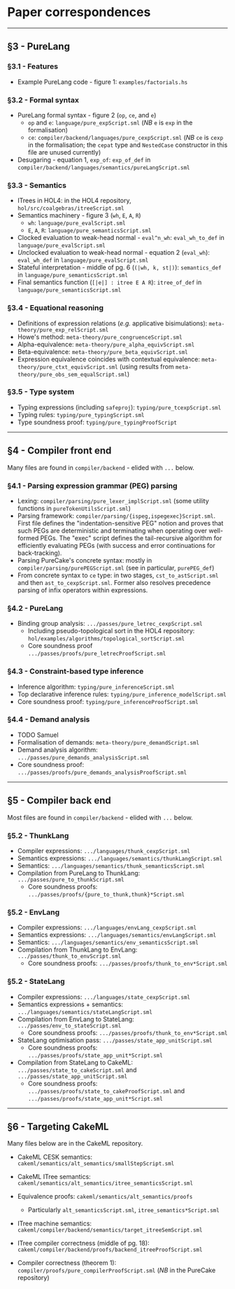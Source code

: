 # Paper correspondences

--------------------------------------------------

## §3 - PureLang

### §3.1 - Features
- Example PureLang code - figure 1: `examples/factorials.hs`

### §3.2 - Formal syntax
- PureLang formal syntax - figure 2 (`op`, `ce`, and `e`)
  - `op` and `e`: `language/pure_expScript.sml`
    (*NB* `e` is `exp` in the formalisation)
  - `ce`: `compiler/backend/languages/pure_cexpScript.sml`
    (*NB* `ce` is `cexp` in the formalisation; the `cepat` type and `NestedCase` constructor in this file are unused currently)
- Desugaring - equation 1, `exp_of`: `exp_of_def` in `compiler/backend/languages/semantics/pureLangScript.sml`

### §3.3 - Semantics
- ITrees in HOL4: in the HOL4 repository, `hol/src/coalgebras/itreeScript.sml`
- Semantics machinery - figure 3 (`wh`, `E`, `A`, `R`)
  - `wh`: `language/pure_evalScript.sml`
  - `E`, `A`, `R`: `language/pure_semanticsScript.sml`
- Clocked evaluation to weak-head normal - `eval^n_wh`: `eval_wh_to_def` in `language/pure_evalScript.sml`
- *Un*clocked evaluation to weak-head normal - equation 2 (`eval_wh`): `eval_wh_def` in `language/pure_evalScript.sml`
- Stateful interpretation - middle of pg. 6 (`(|wh, k, st|)`): `semantics_def` in `language/pure_semanticsScript.sml`
- Final semantics function (`[|e|] : itree E A R`): `itree_of_def` in `language/pure_semanticsScript.sml`

### §3.4 - Equational reasoning
- Definitions of expression relations (*e.g.* applicative bisimulations): `meta-theory/pure_exp_relScript.sml`
- Howe's method: `meta-theory/pure_congruenceScript.sml`
- Alpha-equivalence: `meta-theory/pure_alpha_equivScript.sml`
- Beta-equivalence: `meta-theory/pure_beta_equivScript.sml`
- Expression equivalence coincides with contextual equivalence: `meta-theory/pure_ctxt_equivScript.sml` (using results from `meta-theory/pure_obs_sem_equalScript.sml`)

### §3.5 - Type system
- Typing expressions (including `safeproj`): `typing/pure_tcexpScript.sml`
- Typing rules: `typing/pure_typingScript.sml`
- Type soundness proof: `typing/pure_typingProofScript`

--------------------------------------------------

## §4 - Compiler front end

Many files are found in `compiler/backend` - elided with `...` below.

### §4.1 - Parsing expression grammar (PEG) parsing
- Lexing: `compiler/parsing/pure_lexer_implScript.sml` (some utility functions in `pureTokenUtilsScript.sml`)
- Parsing framework: `compiler/parsing/{ispeg,ispegexec}Script.sml`. First file defines the "indentation-sensitive PEG" notion and proves that such PEGs are deterministic and terminating when operating over well-formed PEGs. The "exec" script defines the tail-recursive algorithm for efficiently evaluating PEGs (with success and error continuations for back-tracking).
- Parsing PureCake's concrete syntax: mostly in `compiler/parsing/purePEGScript.sml` (see in particular, `purePEG_def`)
- From concrete syntax to `ce` type: in two stages, `cst_to_astScript.sml` and then `ast_to_cexpScript.sml`. Former also resolves precedence parsing of infix operators within expressions.

### §4.2 - PureLang
- Binding group analysis: `.../passes/pure_letrec_cexpScript.sml`
  - Including pseudo-topological sort in the HOL4 repository: `hol/examples/algorithms/topological_sortScript.sml`
  - Core soundness proof `.../passes/proofs/pure_letrecProofScript.sml`

### §4.3 - Constraint-based type inference
- Inference algorithm: `typing/pure_inferenceScript.sml`
- Top declarative inference rules: `typing/pure_inference_modelScript.sml`
- Core soundness proof: `typing/pure_inferenceProofScript.sml`

### §4.4 - Demand analysis
- TODO Samuel
- Formalisation of demands: `meta-theory/pure_demandScript.sml`
- Demand analysis algorithm: `.../passes/pure_demands_analysisScript.sml`
- Core soundness proof: `.../passes/proofs/pure_demands_analysisProofScript.sml`

--------------------------------------------------

## §5 - Compiler back end

Most files are found in `compiler/backend` - elided with `...` below.

### §5.2 - ThunkLang
- Compiler expressions: `.../languages/thunk_cexpScript.sml`
- Semantics expressions: `.../languages/semantics/thunkLangScript.sml`
- Semantics: `.../languages/semantics/thunk_semanticsScript.sml`
- Compilation from PureLang to ThunkLang: `.../passes/pure_to_thunkScript.sml`
  - Core soundness proofs: `.../passes/proofs/{pure_to_thunk,thunk}*Script.sml`

### §5.2 - EnvLang
- Compiler expressions: `.../languages/envLang_cexpScript.sml`
- Semantics expressions: `.../languages/semantics/envLangScript.sml`
- Semantics: `.../languages/semantics/env_semanticsScript.sml`
- Compilation from ThunkLang to EnvLang: `.../passes/thunk_to_envScript.sml`
  - Core soundness proofs: `.../passes/proofs/thunk_to_env*Script.sml`

### §5.2 - StateLang
- Compiler expressions: `.../languages/state_cexpScript.sml`
- Semantics expressions + semantics: `.../languages/semantics/stateLangScript.sml`
- Compilation from EnvLang to StateLang: `.../passes/env_to_stateScript.sml`
  - Core soundness proofs: `.../passes/proofs/thunk_to_env*Script.sml`
- StateLang optimisation pass: `.../passes/state_app_unitScript.sml`
  - Core soundness proofs: `.../passes/proofs/state_app_unit*Script.sml`
- Compilation from StateLang to CakeML: `.../passes/state_to_cakeScript.sml` and `.../passes/state_app_unitScript.sml`
  - Core soundness proofs: `.../passes/proofs/state_to_cakeProofScript.sml` and `.../passes/proofs/state_app_unit*Script.sml`

--------------------------------------------------

## §6 - Targeting CakeML

Many files below are in the CakeML repository.

- CakeML CESK semantics: `cakeml/semantics/alt_semantics/smallStepScript.sml`
- CakeML ITree semantics: `cakeml/semantics/alt_semantics/itree_semanticsScript.sml`
- Equivalence proofs: `cakeml/semantics/alt_semantics/proofs`
  - Particularly `alt_semanticsScript.sml`, `itree_semantics*Script.sml`
- ITree machine semantics: `cakeml/compiler/backend/semantics/target_itreeSemScript.sml`
- ITree compiler correctness (middle of pg. 18): `cakeml/compiler/backend/proofs/backend_itreeProofScript.sml`

- Compiler correctness (theorem 1): `compiler/proofs/pure_compilerProofScript.sml`
  (*NB* in the PureCake repository)
